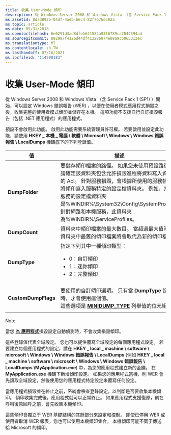 ```yaml
---
title: 收集 User-Mode 傾印
description: 從 Windows Server 2008 和 Windows Vista （含 Service Pack 1 (SP1) ）開始，可以設定 Windows 錯誤報告 (WER) ，以便在使用者模式應用程式損毀之後，收集完整的使用者模式傾印並儲存在本機。
ms.assetid: 8dad892b-04df-4aeb-b6c4-82f7676d382a
ms.topic: article
ms.date: 05/31/2018
ms.openlocfilehash: 6e6291d3ad8dfeb641582a93f6789ca7844594ad
ms.sourcegitcommit: 892997f4126d44df413286074e08a9c6065313ec
ms.translationtype: MT
ms.contentlocale: zh-TW
ms.lasthandoff: 07/16/2021
ms.locfileid: "114300183"
---
```

# <a name="collecting-user-mode-dumps"></a>收集 User-Mode 傾印

從 Windows Server 2008 和 Windows Vista （含 Service Pack 1 (SP1) ）開始，可以設定 Windows 錯誤報告 (WER) ，以便在使用者模式應用程式損毀之後，收集完整的使用者模式傾印並儲存在本機。 這項功能不支援自行自訂損毀報告（包括 .NET 應用程式）的應用程式。

預設不會啟用此功能。 啟用此功能需要系統管理員許可權。 若要啟用並設定此功能，請使用 **HKEY \_ 本機 \_ 電腦 \\ 軟體 \\ Microsoft \\ Windows \\ Windows 錯誤報告 \\ LocalDumps** 機碼底下的下列登錄值。

<table>
<colgroup>
<col style="width: 25%" />
<col style="width: 25%" />
<col style="width: 25%" />
<col style="width: 25%" />
</colgroup>
<thead>
<tr class="header">
<th>值</th>
<th>描述</th>
<th>類型</th>
<th>預設值</th>
</tr>
</thead>
<tbody>
<tr class="odd">
<td><strong>DumpFolder</strong></td>
<td>要儲存傾印檔案的路徑。 如果您未使用預設路徑，請確定該資料夾包含允許損毀進程將資料寫入資料夾的 Acl。 針對服務損毀，會根據所使用的服務帳戶，將傾印寫入服務特定的設定檔資料夾。 例如，系統服務的設定檔資料夾是%WINDIR%\System32\Config\SystemProfile。 針對網路和本機服務，此資料夾為%WINDIR%\ServiceProfiles。<br/></td>
<td> REG_EXPAND_SZ </td>
<td>%LOCALAPPDATA%\CrashDumps</td>
</tr>
<tr class="even">
<td><strong>DumpCount</strong></td>
<td>資料夾中傾印檔案的最大數目。 當超過最大值時，資料夾中最舊的傾印檔案將會取代為新的傾印檔案。</td>
<td>REG_DWORD</td>
<td>10</td>
</tr>
<tr class="odd">
<td><strong>DumpType</strong></td>
<td>指定下列其中一種傾印類型：
<ul>
<li>0：自訂傾印</li>
<li>1：迷你傾印</li>
<li>2：完整傾印</li>
</ul></td>
<td>REG_DWORD</td>
<td>1</td>
</tr>
<tr class="even">
<td><strong>CustomDumpFlags</strong></td>
<td>要使用的自訂傾印選項。 只有當 <strong>DumpType</strong> 設為0時，才會使用這個值。<br/> 這些選項是 <a href="/windows/desktop/api/minidumpapiset/ne-minidumpapiset-minidump_type"><strong>MINIDUMP_TYPE</strong></a> 列舉值的位元組合。<br/></td>
<td>REG_DWORD</td>
 <td><code>0x00000121</code> (<code>MiniDumpWithDataSegs | MiniDumpWithUnloadedModules | MiniDumpWithProcessThreadData == 0x00000001 | 0x00000020 | 0x00000100)</code></td>
</tr>
</tbody>
</table>

>[!NOTE]
> 當您 [為 **應用程式**](../debug/configuring-automatic-debugging.md#configuring-automatic-debugging-for-application-crashes)損毀設定自動偵測時，不會收集損毀傾印。 

這些登錄值代表全域設定。 您也可以提供覆寫全域設定的每個應用程式設定。 若要建立每個應用程式的設定，請在 **HKEY \_ local \_ machine \\ software \\ microsoft \\ Windows \\ Windows 錯誤報告 \\ LocalDumps** (例如 **HKEY \_ local \_ machine \\ software \\ microsoft \\ Windows \\ Windows 錯誤報告 \\ LocalDumps \\MyApplication.exe**) 中，為您的應用程式建立新的金鑰。 在 **MyApplication.exe** 機碼下新增傾印設定。 如果您的應用程式當機，則 WER 會先讀取全域設定，然後使用您的應用程式特定設定來覆寫任何設定。

當應用程式損毀並在終止之前，系統會檢查登錄設定，以判斷是否要收集本機傾印。 傾印收集完成後，應用程式就可以正常終止。 如果應用程式支援復原，則在呼叫復原回呼之前，會先收集本機傾印。

這些傾印會獨立于 WER 基礎結構的其餘部分來設定和控制。 即使已停用 WER 或使用者取消 WER 報表，您也可以使用本機傾印集合。 本機傾印可能不同于傳送給 Microsoft 的傾印。

 

